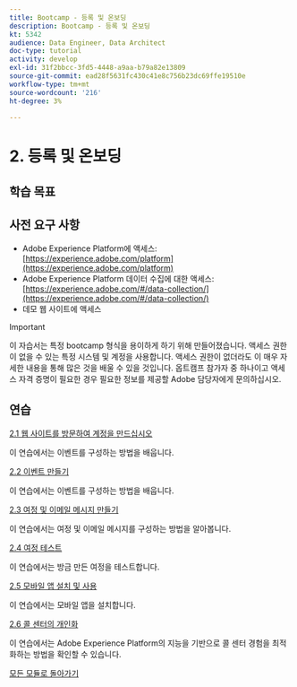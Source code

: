 ```yaml
---
title: Bootcamp - 등록 및 온보딩
description: Bootcamp - 등록 및 온보딩
kt: 5342
audience: Data Engineer, Data Architect
doc-type: tutorial
activity: develop
exl-id: 31f2bbcc-3fd5-4448-a9aa-b79a82e13809
source-git-commit: ead28f5631fc430c41e8c756b23dc69ffe19510e
workflow-type: tm+mt
source-wordcount: '216'
ht-degree: 3%

---
```


# 2. 등록 및 온보딩

## 학습 목표

## 사전 요구 사항

- Adobe Experience Platform에 액세스: [https://experience.adobe.com/platform](https://experience.adobe.com/platform)
- Adobe Experience Platform 데이터 수집에 대한 액세스: [https://experience.adobe.com/#/data-collection/](https://experience.adobe.com/#/data-collection/)
- 데모 웹 사이트에 액세스

>[!IMPORTANT]
>
>이 자습서는 특정 bootcamp 형식을 용이하게 하기 위해 만들어졌습니다. 액세스 권한이 없을 수 있는 특정 시스템 및 계정을 사용합니다. 액세스 권한이 없더라도 이 매우 자세한 내용을 통해 많은 것을 배울 수 있을 것입니다. 옵트캠프 참가자 중 하나이고 액세스 자격 증명이 필요한 경우 필요한 정보를 제공할 Adobe 담당자에게 문의하십시오.

## 연습

[2.1 웹 사이트를 방문하여 계정을 만드십시오](./ex1.md)

이 연습에서는 이벤트를 구성하는 방법을 배웁니다.

[2.2 이벤트 만들기](./ex2.md)

이 연습에서는 이벤트를 구성하는 방법을 배웁니다.

[2.3 여정 및 이메일 메시지 만들기](./ex3.md)

이 연습에서는 여정 및 이메일 메시지를 구성하는 방법을 알아봅니다.

[2.4 여정 테스트](./ex4.md)

이 연습에서는 방금 만든 여정을 테스트합니다.

[2.5 모바일 앱 설치 및 사용](./ex5.md)

이 연습에서는 모바일 앱을 설치합니다.

[2.6 콜 센터의 개인화](./ex6.md)

이 연습에서는 Adobe Experience Platform의 지능을 기반으로 콜 센터 경험을 최적화하는 방법을 확인할 수 있습니다.

[모든 모듈로 돌아가기](../../overview.md)
